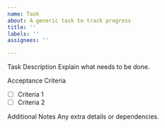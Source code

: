 ```yaml
---
name: Task
about: A generic task to track progress
title: ''
labels: ''
assignees: ''

---
```


Task Description
Explain what needs to be done.

Acceptance Criteria
- [ ] Criteria 1
- [ ] Criteria 2

Additional Notes
Any extra details or dependencies.
